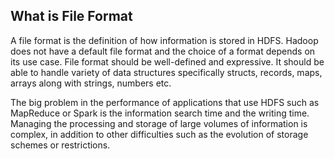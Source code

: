 ## What is File Format

A file format is the definition of how information is stored in HDFS. Hadoop does not have a default file format and the choice of a format depends on its use case. File format should be well-defined and expressive. It should be able to handle variety of data structures specifically structs, records, maps, arrays along with strings, numbers etc.

The big problem in the performance of applications that use HDFS such as MapReduce or Spark is the information search time and the writing time. Managing the processing and storage of large volumes of information is complex, in addition to other difficulties such as the evolution of storage schemes or restrictions.
<!--stackedit_data:
eyJoaXN0b3J5IjpbODA4NjUzMjM0LC0yMDg4NzQ2NjEyLC0yMD
g4NzQ2NjEyXX0=
-->